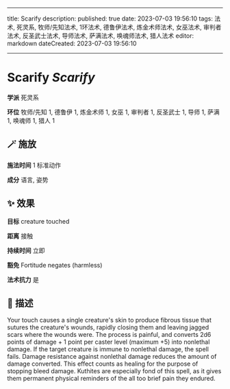 
---
title: Scarify
description: 
published: true
date: 2023-07-03 19:56:10
tags: 法术, 死灵系, 牧师/先知法术, 1环法术, 德鲁伊法术, 炼金术师法术, 女巫法术, 审判者法术, 反圣武士法术, 导师法术, 萨满法术, 唤魂师法术, 猎人法术
editor: markdown
dateCreated: 2023-07-03 19:56:10

---

# **Scarify** *Scarify*

**学派** 死灵系 

**环位** 牧师/先知 1, 德鲁伊 1, 炼金术师 1, 女巫 1, 审判者 1, 反圣武士 1, 导师 1, 萨满 1, 唤魂师 1, 猎人 1

## 🪄 施放

**施法时间** 1 标准动作

**成分** 语言, 姿势

## ✨ 效果 

**目标** creature touched 

**距离** 接触  

**持续时间** 立即 

**豁免** Fortitude negates (harmless)

**法术抗力** 是

## 📖 描述

Your touch causes a single creature's skin to produce fibrous tissue that sutures the creature's wounds, rapidly closing them and leaving jagged scars where the wounds were. The process is painful, and converts 2d6 points of damage + 1 point per caster level (maximum +5) into nonlethal damage. If the target creature is immune to nonlethal damage, the spell fails. Damage resistance against nonlethal damage reduces the amount of damage converted. This effect counts as healing for the purpose of stopping bleed damage. Kuthites are especially fond of this spell, as it gives them permanent physical reminders of the all too brief pain they endured.
    